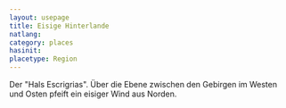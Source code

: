 ```yaml
---
layout: usepage
title: Eisige Hinterlande
natlang:
category: places
hasinit:
placetype: Region
---
```


Der "Hals Escrigrias". Über die Ebene zwischen den Gebirgen im Westen und Osten pfeift ein eisiger Wind aus Norden.